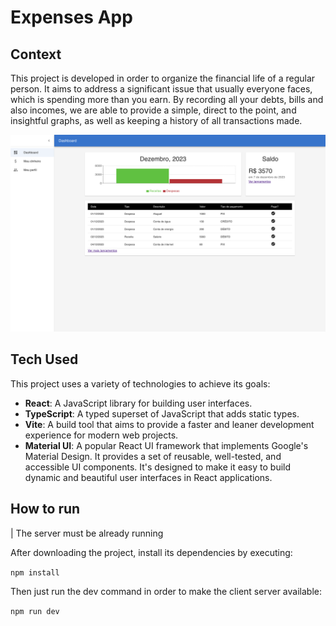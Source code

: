 # Expenses App

## Context

This project is developed in order to organize the financial life of a regular person. It aims to address a significant issue that usually everyone faces, which is spending more than you earn.
By recording all your debts, bills and also incomes, we are able to provide a simple, direct to the point, and insightful graphs, as well as keeping a history of all transactions made.

![Dashboard](README/dashboard.png)

## Tech Used

This project uses a variety of technologies to achieve its goals:

- **React**: A JavaScript library for building user interfaces.
- **TypeScript**: A typed superset of JavaScript that adds static types.
- **Vite**: A build tool that aims to provide a faster and leaner development experience for modern web projects.
- **Material UI**: A popular React UI framework that implements Google's Material Design. It provides a set of reusable, well-tested, and accessible UI components. It's designed to make it easy to build dynamic and beautiful user interfaces in React applications.

## How to run

| The server must be already running

After downloading the project, install its dependencies by executing:

`npm install`

Then just run the dev command in order to make the client server available:

`npm run dev`
